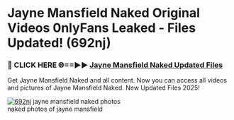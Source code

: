# Jayne Mansfield Naked Original Videos 0nlyFans Leaked - Files Updated! (692nj)

<h3>🔴 CLICK HERE 🌐==►► <a href="https://tinyurl.com/yckcrads" rel="nofollow">Jayne Mansfield Naked Updated Files</a></h3>

Get Jayne Mansfield Naked and all content. Now you can access all videos and pictures of Jayne Mansfield Naked. New Updated Files 2025!

[![692nj](https://i.imgur.com/hpKpOFt.gif)](https://tinyurl.com/yckcrads)
jayne mansfield naked photos<br>
naked photos of jayne mansfield